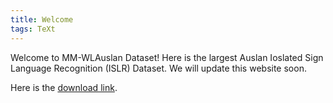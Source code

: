 ```yaml
---
title: Welcome
tags: TeXt
---
```


Welcome to MM-WLAuslan Dataset! Here is the largest Auslan Ioslated Sign Language Recognition (ISLR) Dataset. We will update this website soon.

Here is the [download link](https://drive.google.com/drive/folders/1EQ1Nh3lidEcu1QLFw0IjRN7YqEq1N48q?usp=sharing).